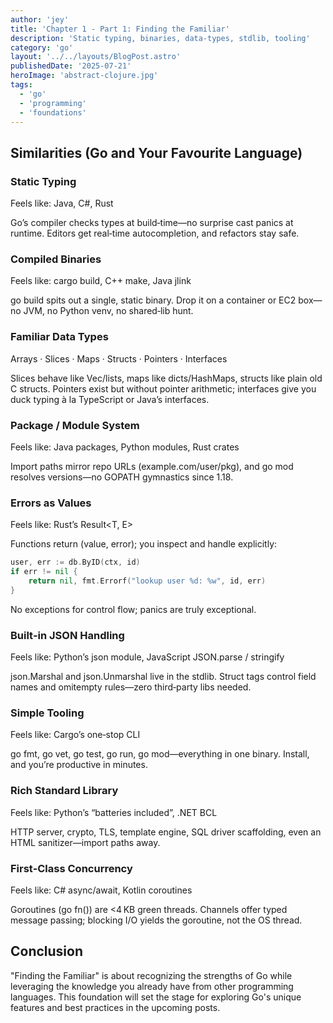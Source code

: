 ```yaml
---
author: 'jey'
title: 'Chapter 1 - Part 1: Finding the Familiar'
description: 'Static typing, binaries, data-types, stdlib, tooling'
category: 'go'
layout: '../../layouts/BlogPost.astro'
publishedDate: '2025-07-21'
heroImage: 'abstract-clojure.jpg'
tags:
  - 'go'
  - 'programming'
  - 'foundations'
---
```



## Similarities (Go and Your Favourite Language)

### Static Typing
Feels like: Java, C#, Rust

Go’s compiler checks types at build‑time—no surprise cast panics at runtime. Editors get real‑time autocompletion, and refactors stay safe.

### Compiled Binaries
Feels like: cargo build, C++ make, Java jlink

go build spits out a single, static binary. Drop it on a container or EC2 box—no JVM, no Python venv, no shared‑lib hunt.

### Familiar Data Types
Arrays · Slices · Maps · Structs · Pointers · Interfaces

Slices behave like Vec/lists, maps like dicts/HashMaps, structs like plain old C structs. Pointers exist but without pointer arithmetic; interfaces give you duck typing à la TypeScript or Java’s interfaces.

### Package / Module System
Feels like: Java packages, Python modules, Rust crates

Import paths mirror repo URLs (example.com/user/pkg), and go mod resolves versions—no GOPATH gymnastics since 1.18.

### Errors as Values
Feels like: Rust’s Result<T, E>

Functions return (value, error); you inspect and handle explicitly:

```go
user, err := db.ByID(ctx, id)
if err != nil {
    return nil, fmt.Errorf("lookup user %d: %w", id, err)
}
```

No exceptions for control flow; panics are truly exceptional.

### Built‑in JSON Handling
Feels like: Python’s json module, JavaScript JSON.parse / stringify

json.Marshal and json.Unmarshal live in the stdlib. Struct tags control field names and omitempty rules—zero third‑party libs needed.

### Simple Tooling
Feels like: Cargo’s one‑stop CLI

go fmt, go vet, go test, go run, go mod—everything in one binary. Install, and you’re productive in minutes.

### Rich Standard Library
Feels like: Python’s “batteries included”, .NET BCL

HTTP server, crypto, TLS, template engine, SQL driver scaffolding, even an HTML sanitizer—import paths away.

### First‑Class Concurrency
Feels like: C# async/await, Kotlin coroutines

Goroutines (go fn()) are <4 KB green threads. Channels offer typed message passing; blocking I/O yields the goroutine, not the OS thread.

## Conclusion

"Finding the Familiar" is about recognizing the strengths of Go while leveraging the knowledge you already have from other programming languages. This foundation will set the stage for exploring Go's unique features and best practices in the upcoming posts.
